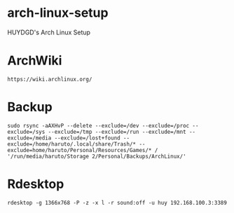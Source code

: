 # arch-linux-setup
HUYDGD's Arch Linux Setup

# ArchWiki
```https://wiki.archlinux.org/```

# Backup
```
sudo rsync -aAXHvP --delete --exclude=/dev --exclude=/proc --exclude=/sys --exclude=/tmp --exclude=/run --exclude=/mnt --exclude=/media --exclude=/lost+found --exclude=/home/haruto/.local/share/Trash/* --exclude=home/haruto/Personal/Resources/Games/* / '/run/media/haruto/Storage 2/Personal/Backups/ArchLinux/'
```

# Rdesktop
```
rdesktop -g 1366x768 -P -z -x l -r sound:off -u huy 192.168.100.3:3389
```

